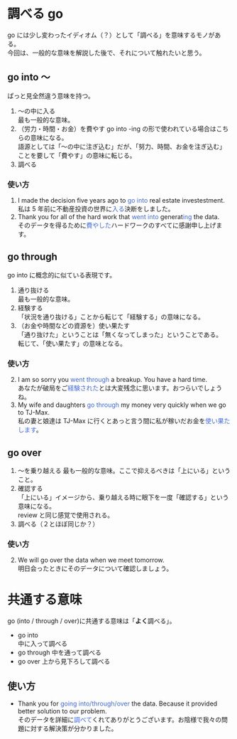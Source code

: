 # 調べる go

go には少し変わったイディオム（？）として「調べる」を意味するモノがある。  
今回は、一般的な意味を解説した後で、それについて触れたいと思う。

## go into ～

ぱっと見全然違う意味を持つ。

1. ～の中に入る  
   最も一般的な意味。
2. （労力・時間・お金）を費やす
   go into -ing の形で使われている場合はこちらの意味になる。  
   語源としては「～の中に注ぎ込む」だが、「努力、時間、お金を注ぎ込む」ことを要して「費やす」の意味に転じる。
3. 調べる

### 使い方

1. I made the decision five years ago to <font color=royalblue>go into</font> real estate investestment.  
   私は 5 年前に不動産投資の世界に<font color=royalblue>入る</font>決断をしました。
2. Thank you for all of the hard work that <font color=royalblue>went into</font> generat<font color=royalblue>ing</font> the data.  
   そのデータを得るために<font color=royalblue>費やした</font>ハードワークのすべてに感謝申し上げます。

## go through

go into に概念的に似ている表現です。

1. 通り抜ける  
   最も一般的な意味。
2. 経験する  
   「状況を通り抜ける」ことから転じて「経験する」の意味になる。
3. （お金や時間などの資源を）使い果たす  
   「通り抜けた」ということは「無くなってしまった」ということである。  
   転じて、「使い果たす」の意味となる。

### 使い方

2. I am so sorry you <font color=royalblue>went through</font> a breakup. You have a hard time.  
   あなたが破局をご<font color=royalblue>経験された</font>とは大変残念に思います。おつらいでしょうね。
3. My wife and daughters <font color=royalblue>go through</font> my money very quickly when we go to TJ-Max.  
   私の妻と娘達は TJ-Max に行くとあっと言う間に私が稼いだお金を<font color=royalblue>使い果たします</font>。

## go over

1. ～を乗り越える
   最も一般的な意味。ここで抑えるべきは「上にいる」ということ。
2. 確認する  
   「上にいる」イメージから、乗り越える時に眼下を一度「確認する」という意味になる。  
    review と同じ感覚で使用される。
3. 調べる（２とほぼ同じか？）

### 使い方

2. We will go over the data when we meet tomorrow.  
   明日会ったときにそのデータについて確認しましょう。

# 共通する意味

go (into / through / over)に共通する意味は「**よく**調べる」。

- go into  
  中に入って調べる
- go through
  中を通って調べる
- go over
  上から見下ろして調べる

## 使い方

- Thank you for <font color=royalblue>going into/through/over</font> the data. Because it provided better solution to our problem.  
  そのデータを詳細に<font color=royalblue>調べて</font>くれてありがとうございます。お陰様で我々の問題に対する解決策が分かりました。
